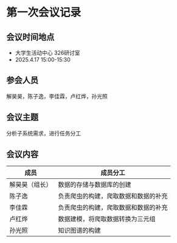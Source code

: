 # 第一次会议记录

## 会议时间地点

- 大学生活动中心 326研讨室
- 2025.4.17  15:00-15:30

## 参会人员

解昊昊，陈子逸，李佳霖，卢红烨，孙光照

## 会议主题
分析子系统需求，进行任务分工

## 会议内容

| **成员**   | **成员分工** | 
| ------------  | ---------------- |
| 解昊昊（组长）  |   数据的存储与数据库的创建           | 
| 陈子逸       |  负责爬虫的构建，爬取数据和数据的补充            |     
| 李佳霖        |   负责爬虫的构建，爬取数据和数据的补充               |          
| 卢红烨       |     数据建模，将爬取数据转换为三元组           |          
|  孙光照     | 知识图谱的构建               | 
 



